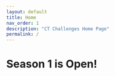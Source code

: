 ```yaml
---
layout: default
title: Home
nav_order: 1
description: "CT Challenges Home Page"
permalink: /
---
```


# Season 1 is Open!

